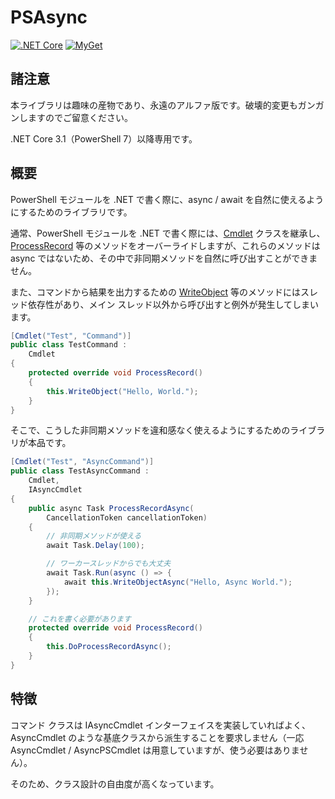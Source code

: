 ﻿# PSAsync

[![.NET Core](https://github.com/aetos382/PSAsync/workflows/.NET%20Core/badge.svg?branch=master)](https://github.com/aetos382/PSAsync/actions?query=workflow%3A%22.NET+Core%22)
[![MyGet](https://img.shields.io/myget/aetos/v/PSAsync)](https://www.myget.org/feed/aetos/package/nuget/PSAsync)

## 諸注意

本ライブラリは趣味の産物であり、永遠のアルファ版です。破壊的変更もガンガンしますのでご留意ください。

.NET Core 3.1（PowerShell 7）以降専用です。

## 概要

PowerShell モジュールを .NET で書く際に、async / await を自然に使えるようにするためのライブラリです。

通常、PowerShell モジュールを .NET で書く際には、[Cmdlet](https://docs.microsoft.com/en-us/dotnet/api/system.management.automation.cmdlet?view=powershellsdk-7.0.0) クラスを継承し、[ProcessRecord](https://docs.microsoft.com/en-us/dotnet/api/system.management.automation.cmdlet.processrecord?view=powershellsdk-7.0.0) 等のメソッドをオーバーライドしますが、これらのメソッドは async ではないため、その中で非同期メソッドを自然に呼び出すことができません。

また、コマンドから結果を出力するための [WriteObject](https://docs.microsoft.com/en-us/dotnet/api/system.management.automation.cmdlet.writeobject?view=powershellsdk-7.0.0) 等のメソッドにはスレッド依存性があり、メイン スレッド以外から呼び出すと例外が発生してしまいます。

```cs
[Cmdlet("Test", "Command")]
public class TestCommand :
    Cmdlet
{
    protected override void ProcessRecord()
    {
        this.WriteObject("Hello, World.");
    }
}
```

そこで、こうした非同期メソッドを違和感なく使えるようにするためのライブラリが本品です。

```cs
[Cmdlet("Test", "AsyncCommand")]
public class TestAsyncCommand :
    Cmdlet,
    IAsyncCmdlet
{
    public async Task ProcessRecordAsync(
        CancellationToken cancellationToken)
    {
        // 非同期メソッドが使える
        await Task.Delay(100);

        // ワーカースレッドからでも大丈夫
        await Task.Run(async () => {
            await this.WriteObjectAsync("Hello, Async World.");
        });
    }

    // これを書く必要があります
    protected override void ProcessRecord()
    {
        this.DoProcessRecordAsync();
    }
}
```

## 特徴

コマンド クラスは IAsyncCmdlet インターフェイスを実装していればよく、AsyncCmdlet のような基底クラスから派生することを要求しません（一応 AsyncCmdlet / AsyncPSCmdlet は用意していますが、使う必要はありません）。

そのため、クラス設計の自由度が高くなっています。
